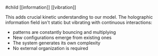 #child [[information]] [[vibration]]

This adds crucial kinetic understanding to our model. The holographic information field isn't static but vibrating with continuous interactions:

- patterns are constantly bouncing and multiplying
- New configurations emerge from existing ones
- The system generates its own complexity
- No external organization is required
